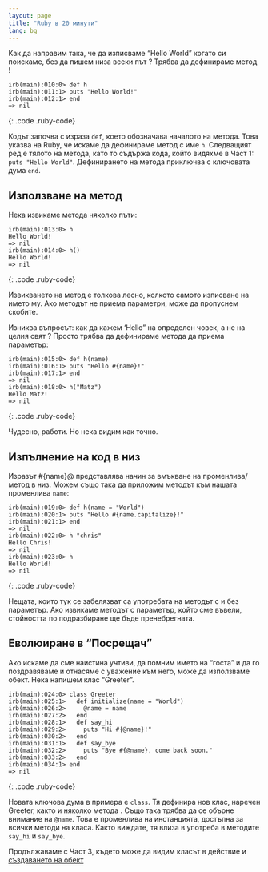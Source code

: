 ```yaml
---
layout: page
title: "Ruby в 20 минути"
lang: bg
---
```


Как да направим така, че да изписваме “Hello World” когато си поискаме,
без да пишем низа всеки път ? Трябва да дефинираме метод !

    irb(main):010:0> def h
    irb(main):011:1> puts "Hello World!"
    irb(main):012:1> end
    => nil
{: .code .ruby-code}

Кодът започва с израза `def`, което обозначава началото на метода. Това
указва на Ruby, че искаме да дефинираме метод с име `h`. Следващият ред
е тялото на метода, като то съдържа кода, който видяхме в Част 1: `puts
"Hello World"`. Дефинирането на метода приключва с ключовата дума `end`.

## Използване на метод

Нека извикаме метода няколко пъти:

    irb(main):013:0> h
    Hello World!
    => nil
    irb(main):014:0> h()
    Hello World!
    => nil
{: .code .ruby-code}

Извикването на метод е толкова лесно, колкото самото изписване на името
му. Ако методът не приема параметри, може да пропуснем скобите.

Изниква въпросът: как да кажем ‘Hello” на определен човек, а не на целия
свят ? Просто трябва да дефинираме метода да приема параметър:

    irb(main):015:0> def h(name)
    irb(main):016:1> puts "Hello #{name}!"
    irb(main):017:1> end
    => nil
    irb(main):018:0> h("Matz")
    Hello Matz!
    => nil
{: .code .ruby-code}

Чудесно, работи. Но нека видим как точно.

## Изпълнение на код в низ

Изразът #\{name}@ представлява начин за вмъкване на променлива/метод в
низ. Можем също така да приложим методът към нашата променлива `name`\:

    irb(main):019:0> def h(name = "World")
    irb(main):020:1> puts "Hello #{name.capitalize}!"
    irb(main):021:1> end
    => nil
    irb(main):022:0> h "chris"
    Hello Chris!
    => nil
    irb(main):023:0> h
    Hello World!
    => nil
{: .code .ruby-code}

Нещата, които тук се забелязват са употребата на методът с и без
параметър. Ако извикаме методът с параметър, който сме въвели,
стойността по подразбиране ще бъде пренебрегната.

## Еволюиране в “Посрещач”

Ако искаме да сме наистина учтиви, да помним името на “госта” и да го
поздравяваме и отнасяме с уважение към него, може да използваме обект.
Нека напишем клас “Greeter”.

    irb(main):024:0> class Greeter
    irb(main):025:1>   def initialize(name = "World")
    irb(main):026:2>     @name = name
    irb(main):027:2>   end
    irb(main):028:1>   def say_hi
    irb(main):029:2>     puts "Hi #{@name}!"
    irb(main):030:2>   end
    irb(main):031:1>   def say_bye
    irb(main):032:2>     puts "Bye #{@name}, come back soon."
    irb(main):033:2>   end
    irb(main):034:1> end
    => nil
{: .code .ruby-code}

Новата ключова дума в примера е `class`. Тя дефинира нов клас, наречен
Greeter, както и няколко метода . Също така трябва да се обърне внимание
на `@name`. Това е променлива на инстанцията, достъпна за всички методи
на класа. Както виждате, тя влиза в употреба в методите `say_hi` и
`say_bye`.

Продължаваме с Част 3, където може да видим класът в действие и
[създаването на обект](../3/)

